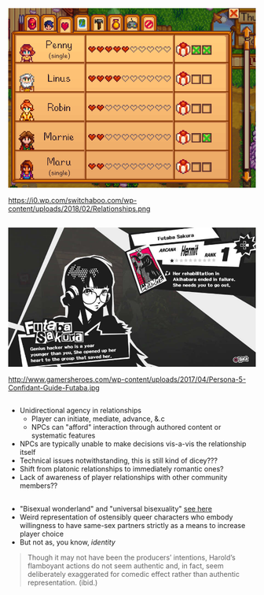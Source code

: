 ##

![](img/sd_relationships.png)

<span class="source-link">https://i0.wp.com/switchaboo.com/wp-content/uploads/2018/02/Relationships.png</span>

##

![](img/p5_futaba.jpg)

<span class="source-link">http://www.gamersheroes.com/wp-content/uploads/2017/04/Persona-5-Confidant-Guide-Futaba.jpg</span>

##

- Unidirectional agency in relationships
	- Player can initiate, mediate, advance, &.c
	- NPCs can "afford" interaction through authored content or systematic features
- NPCs are typically unable to make decisions vis-a-vis the relationship itself
- Technical issues notwithstanding, this is still kind of dicey???
- Shift from platonic relationships to immediately romantic ones?
- Lack of awareness of player relationships with other community members??

##

- "Bisexual wonderland" and "universal bisexuality" [see here](http://www.firstpersonscholar.com/planting-the-seeds-for-positive-queer-representation/)
- Weird representation of ostensibly queer characters who embody willingness to have same-sex partners strictly as a means to increase player choice
- But not as, you know, _identity_

<blockquote class="fragment">Though it may not have been the producers’ intentions, Harold’s flamboyant actions do not seem authentic and, in fact, seem deliberately exaggerated for comedic effect rather than authentic representation. (ibid.)</blockquote>

<!-- http://www.firstpersonscholar.com/va-11-hall-a/ (start of work on cooking, cleaning, making "foods", &c.?) -->